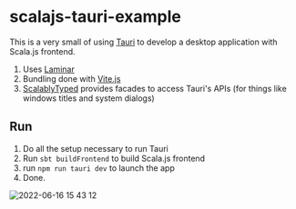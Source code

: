 # scalajs-tauri-example

This is a very small of using [Tauri](https://tauri.app/) to develop a desktop application with Scala.js frontend.

1. Uses [Laminar](https://laminar.dev)
2. Bundling done with [Vite.js](https://vitejs.dev)
3. [ScalablyTyped](https://scalablytyped.org/docs/readme.html) provides facades to access Tauri's APIs (for things like windows titles and system dialogs)

## Run

1. Do all the setup necessary to run Tauri
2. Run `sbt buildFrontend` to build Scala.js frontend
3. run `npm run tauri dev` to launch the app
4. Done.

![2022-06-16 15 43 12](https://user-images.githubusercontent.com/1052965/174096023-0bbed885-6fa3-468d-a7ed-4a6143e7c821.gif)
